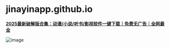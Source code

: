 # jinayinapp.github.io

**<a href="https://ruanjiancrack.github.io" class="download-btn">2025最新破解版合集：动漫/小说/听书/影视软件一键下载｜免费无广告｜全网最全</a>**

![image](https://github.com/user-attachments/assets/9c215863-03ba-4ce5-9ad8-e9f4ae7ca046)
